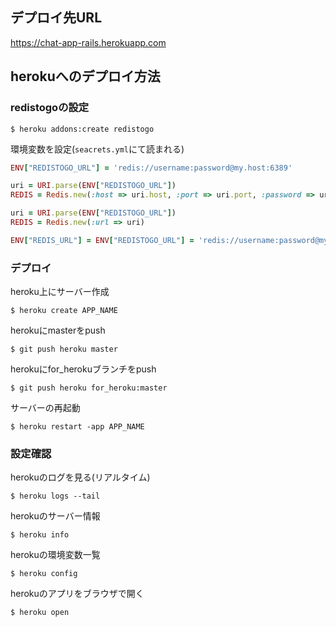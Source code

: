 ## デプロイ先URL
https://chat-app-rails.herokuapp.com

## herokuへのデプロイ方法

### redistogoの設定
```
$ heroku addons:create redistogo
```

環境変数を設定(`seacrets.yml`にて読まれる)
```ruby
ENV["REDISTOGO_URL"] = 'redis://username:password@my.host:6389'
```

```ruby
uri = URI.parse(ENV["REDISTOGO_URL"])
REDIS = Redis.new(:host => uri.host, :port => uri.port, :password => uri.password)
```

```ruby
uri = URI.parse(ENV["REDISTOGO_URL"])
REDIS = Redis.new(:url => uri)
```

```ruby
ENV["REDIS_URL"] = ENV["REDISTOGO_URL"] = 'redis://username:password@my.host:6389'
```

### デプロイ
heroku上にサーバー作成
```
$ heroku create APP_NAME
```
herokuにmasterをpush
```
$ git push heroku master
```
herokuにfor_herokuブランチをpush
```
$ git push heroku for_heroku:master
```
サーバーの再起動
```
$ heroku restart -app APP_NAME
```

### 設定確認
herokuのログを見る(リアルタイム)
```
$ heroku logs --tail
```
herokuのサーバー情報
```
$ heroku info
```
herokuの環境変数一覧
```
$ heroku config
```
herokuのアプリをブラウザで開く
```
$ heroku open
```
